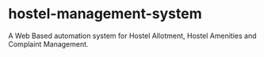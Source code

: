 # hostel-management-system
A Web Based automation system for Hostel Allotment, Hostel Amenities and Complaint Management.
